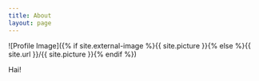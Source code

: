 ```yaml
---
title: About
layout: page
---
```


![Profile Image]({% if site.external-image %}{{ site.picture }}{% else %}{{ site.url }}/{{ site.picture }}{% endif %})

Hai!
